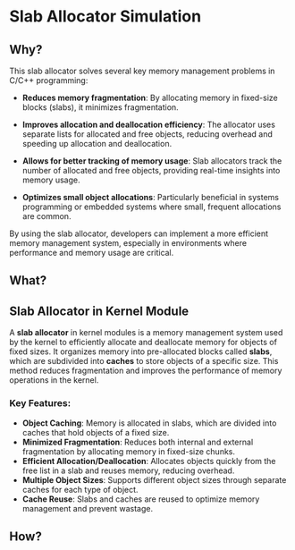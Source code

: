 # Slab Allocator Simulation
## Why?

This slab allocator solves several key memory management problems in C/C++ programming:

- **Reduces memory fragmentation**: By allocating memory in fixed-size blocks (slabs), it minimizes fragmentation.
  
- **Improves allocation and deallocation efficiency**: The allocator uses separate lists for allocated and free objects, reducing overhead and speeding up allocation and deallocation.

- **Allows for better tracking of memory usage**: Slab allocators track the number of allocated and free objects, providing real-time insights into memory usage.

- **Optimizes small object allocations**: Particularly beneficial in systems programming or embedded systems where small, frequent allocations are common.

By using the slab allocator, developers can implement a more efficient memory management system, especially in environments where performance and memory usage are critical.
## What?
## Slab Allocator in Kernel Module

A **slab allocator** in kernel modules is a memory management system used by the kernel to efficiently allocate and deallocate memory for objects of fixed sizes. It organizes memory into pre-allocated blocks called **slabs**, which are subdivided into **caches** to store objects of a specific size. This method reduces fragmentation and improves the performance of memory operations in the kernel.

### Key Features:
- **Object Caching**: Memory is allocated in slabs, which are divided into caches that hold objects of a fixed size.
- **Minimized Fragmentation**: Reduces both internal and external fragmentation by allocating memory in fixed-size chunks.
- **Efficient Allocation/Deallocation**: Allocates objects quickly from the free list in a slab and reuses memory, reducing overhead.
- **Multiple Object Sizes**: Supports different object sizes through separate caches for each type of object.
- **Cache Reuse**: Slabs and caches are reused to optimize memory management and prevent wastage.
## How?

